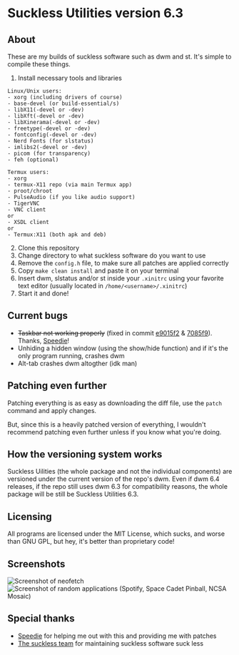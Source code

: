 # Suckless Utilities version 6.3
## About 
These are my builds of suckless software such as dwm and st.
It's simple to compile these things. 

1. Install necessary tools and libraries 
```
Linux/Unix users:
- xorg (including drivers of course)
- base-devel (or build-essential/s)
- libX11(-devel or -dev)
- libXft(-devel or -dev) 
- libXinerama(-devel or -dev) 
- freetype(-devel or -dev) 
- fontconfig(-devel or -dev)
- Nerd Fonts (for slstatus)
- imlibs2(-devel or -dev)
- picom (for transparency)
- feh (optional)

Termux users:
- xorg 
- termux-X11 repo (via main Termux app)
- proot/chroot
- PulseAudio (if you like audio support)
- TigerVNC 
- VNC client
or
- XSDL client
or
- Termux:X11 (both apk and deb)
````
2. Clone this repository 
3. Change directory to what suckless software do you want to use
4. Remove the `config.h` file, to make sure all patches are applied correctly
5. Copy `make clean install` and paste it on your terminal
6. Insert dwm, slstatus and/or st inside your `.xinitrc` using your favorite text editor (usually located in `/home/<username>/.xinitrc`)
7. Start it and done! 

## Current bugs
- ~~Taskbar not working properly~~ (fixed in commit [e9015f2](https://github.com/Lucas-mother3/suckless-utils/commit/e9015f2d2a09ef66f1c9e188b277c89d23635195) & [7085f9](https://github.com/Lucas-mother3/suckless-utils/commit/7085f97d80fc203d6f54d0209af07007c0347880)). Thanks, [Speedie](https://speedie.gq)!
- Unhiding a hidden window (using the show/hide function) and if it's the only program running, crashes dwm
- Alt-tab crashes dwm altogther (idk man)

## Patching even further 

Patching everything is as easy as downloading the diff file, use the `patch` command and apply changes.

But, since this is a heavily patched version of everything, I wouldn't recommend patching even further unless if you know what you're doing.

## How the versioning system works

Suckless Uilities (the whole package and not the individual components) are versioned under the current version of the repo's dwm.
Even if dwm 6.4 releases, if the repo still uses dwm 6.3 for compatibility reasons, the whole package will be still be Suckless Utilities 6.3.

## Licensing
All programs are licensed under the MIT License, which sucks, and worse than GNU GPL, but hey, it's better than proprietary code!

## Screenshots
![Screenshot of neofetch](/pics/neofetch.png)
![Screenshot of random applications (Spotify, Space Cadet Pinball, NCSA Mosaic)](/pics/random.png)

## Special thanks 
* [Speedie](https://speedie.gq) for helping me out with this and providing me with patches 
* [The suckless team](https://suckless.org) for maintaining suckless software suck less
